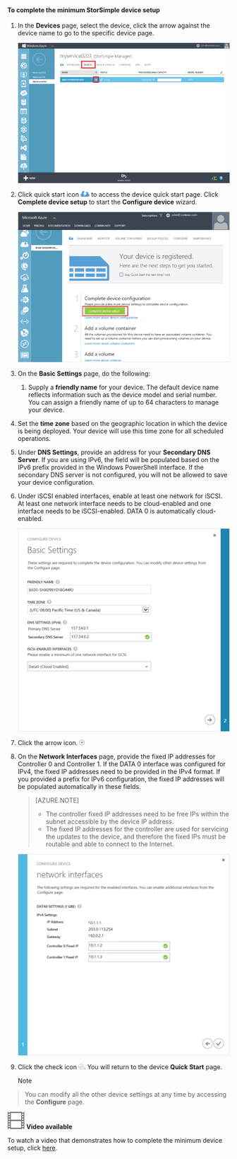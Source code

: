 <!--author=alkohli last changed: 9/17/15-->

#### To complete the minimum StorSimple device setup
1. In the **Devices** page, select the device, click the arrow against the device name to go to the specific device page. 

    ![Devices page with device online](./media/storsimple-complete-minimum-device-setup/HCS_DevicesPageM-include.png) 

2. Click quick start icon ![Quick Start Icon](./media/storsimple-complete-minimum-device-setup/HCS_QuickStartIcon-include.png) to access the device quick start page. Click **Complete device setup** to start the **Configure device** wizard.

    ![Device quick start page](./media/storsimple-complete-minimum-device-setup/Device_Quick_Start_page_1M.png)

3. On the **Basic Settings** page, do the following:

   1. Supply a **friendly name** for your device. The default device name reflects information such as the device model and serial number. You can assign a friendly name of up to 64 characters to manage your device.
2. Set the **time zone** based on the geographic location in which the device is being deployed. Your device will use this time zone for all scheduled operations.
3. Under **DNS Settings**, provide an address for your **Secondary DNS Server**. If you are using IPv6, the field will be populated based on the IPv6 prefix provided in the Windows PowerShell interface. 
If the secondary DNS server is not configured, you will not be allowed to save your device configuration.
4. Under iSCSI enabled interfaces, enable at least one network for iSCSI. At least one network interface needs to be cloud-enabled and one interface needs to be iSCSI-enabled. DATA 0 is automatically cloud-enabled.

   ![StorSimple minimum device setup basic settings](./media/storsimple-complete-minimum-device-setup/HCS_MinDeviceSetupBasicSettings1-include.png)


4. Click the arrow icon. ![StorSimple arrow icon](./media/storsimple-complete-minimum-device-setup/HCS_ArrowIcon-include.png)

5. On the **Network Interfaces** page, provide the fixed IP addresses for Controller 0 and Controller 1. If the DATA 0 interface was configured for IPv4, the fixed IP addresses need to be provided in the IPv4 format. If you provided a prefix for IPv6 configuration, the fixed IP addresses will be populated automatically in these fields.


    > [AZURE.NOTE] 
     > 
     > - The controller fixed IP addresses need to be free IPs within the subnet accessible by the device IP address.
     > - The fixed IP addresses for the controller are used for servicing the updates to the device, and therefore the fixed IPs must be routable and able to connect to the Internet.

    ![StorSimple minimum device setup network interfaces](./media/storsimple-complete-minimum-device-setup/HCS_MinDeviceSetupNetworkInterfaces2-include.png)

1. Click the check icon ![StorSimple check icon](./media/storsimple-complete-minimum-device-setup/HCS_CheckIcon-include.png).
You will return to the device **Quick Start** page.

   > [!NOTE]
> You can modify all the other device settings at any time by accessing the **Configure** page.
> 
> 

![Video available](./media/storsimple-complete-minimum-device-setup/Video_icon.png) **Video available**

To watch a video that demonstrates how to complete the minimum device setup, click [here](https://azure.microsoft.com/documentation/videos/minimum-storsimple-device-setup/).

